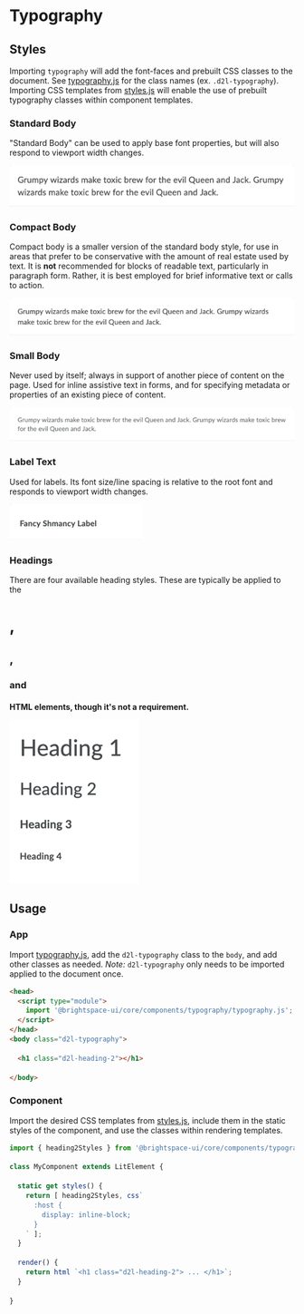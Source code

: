# Typography

## Styles

Importing `typography` will add the font-faces and prebuilt CSS classes to the document. See [typography.js](typography.js) for the class names (ex. `.d2l-typography`). Importing CSS templates from [styles.js](styles.js) will enable the use of prebuilt typography classes within component templates.

### Standard Body

"Standard Body" can be used to apply base font properties, but will also respond to viewport width changes.

![Standard Body](./screenshots/body-standard.png?raw=true)

### Compact Body

Compact body is a smaller version of the standard body style, for use in areas that prefer to be conservative with the amount of real estate used by text.  It is **not** recommended for blocks of readable text, particularly in paragraph form. Rather, it is best employed for brief informative text or calls to action.

![Compact Body](./screenshots/body-compact.png?raw=true)

### Small Body

Never used by itself; always in support of another piece of content on the page. Used for inline assistive text in forms, and for specifying metadata or properties of an existing piece of content.

![Small Body](./screenshots/body-small.png?raw=true)

### Label Text

Used for labels. Its font size/line spacing is relative to the root font and responds to viewport width changes.

![Label](./screenshots/labels.png?raw=true)

### Headings

There are four available heading styles. These are typically be applied to the <h1>, <h2>, <h3> and <h4> HTML elements, though it's not a requirement.

![Headings](./screenshots/headings.png?raw=true)

## Usage

### App

Import [typography.js](typography.js), add the `d2l-typography` class to the `body`, and add other classes as needed. *Note:* `d2l-typography` only needs to be imported applied to the document once.

```html
<head>
  <script type="module">
    import '@brightspace-ui/core/components/typography/typography.js';
  </script>
</head>
<body class="d2l-typography">

  <h1 class="d2l-heading-2"></h1>

</body>
```

### Component

Import the desired CSS templates from [styles.js](styles.js), include them in the static styles of the component, and use the classes within rendering templates.

```js
import { heading2Styles } from '@brightspace-ui/core/components/typography/styles.js';

class MyComponent extends LitElement {

  static get styles() {
    return [ heading2Styles, css`
      :host {
        display: inline-block;
      }
    ` ];
  }

  render() {
    return html `<h1 class="d2l-heading-2"> ... </h1>`;
  }

}
```
